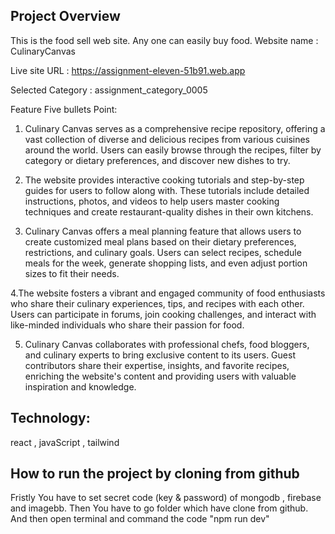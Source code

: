 <h2>Project Overview</h2>
This is the food sell web site. Any one can easily buy food.
Website name : CulinaryCanvas

Live site URL : https://assignment-eleven-51b91.web.app

Selected Category : assignment_category_0005

Feature Five bullets Point: 

1. Culinary Canvas serves as a comprehensive recipe repository, offering a vast collection of diverse and delicious recipes from various cuisines around the world. Users can easily browse through the recipes, filter by category or dietary preferences, and discover new dishes to try.

2. The website provides interactive cooking tutorials and step-by-step guides for users to follow along with. These tutorials include detailed instructions, photos, and videos to help users master cooking techniques and create restaurant-quality dishes in their own kitchens.

3. Culinary Canvas offers a meal planning feature that allows users to create customized meal plans based on their dietary preferences, restrictions, and culinary goals. Users can select recipes, schedule meals for the week, generate shopping lists, and even adjust portion sizes to fit their needs.

4.The website fosters a vibrant and engaged community of food enthusiasts who share their culinary experiences, tips, and recipes with each other. Users can participate in forums, join cooking challenges, and interact with like-minded individuals who share their passion for food.

5.  Culinary Canvas collaborates with professional chefs, food bloggers, and culinary experts to bring exclusive content to its users. Guest contributors share their expertise, insights, and favorite recipes, enriching the website's content and providing users with valuable inspiration and knowledge.

<h2>Technology:</h2>
react , javaScript , tailwind
<h2>How to run the project by cloning from github</h2>
Fristly You have to set secret code (key & password) of mongodb , firebase and imagebb. Then You have to go folder which have clone  from github. And then open terminal and command the code "npm run dev"
